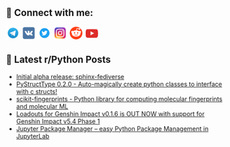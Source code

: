 ## 🔎 Connect with me:
[<img src="https://github.com/bullbesh/bullbesh/blob/main/images/Telegram.png" width="32" height="32" />](https://t.me/bullbesh)
[<img src="https://github.com/bullbesh/bullbesh/blob/main/images/VK.png" width="32" height="32" />](https://vk.com/bullbesh)
[<img src="https://github.com/bullbesh/bullbesh/blob/main/images/Twitter.png" width="32" height="32" />](https://twitter.com/bullbesh1)
[<img src="https://github.com/bullbesh/bullbesh/blob/main/images/Instagram.png" width="32" height="32" />](https://www.instagram.com/bullbesh)
[<img src="https://github.com/bullbesh/bullbesh/blob/main/images/Reddit.png" width="32" height="32" />](https://www.reddit.com/user/bullbesh)
[<img src="https://github.com/bullbesh/bullbesh/blob/main/images/YouTube.png" width="32" height="32" />](https://www.youtube.com/channel/UCtfjRs6uzgq5mfm8S06WTcg)

## 📕 Latest r/Python Posts
<!-- BLOG-POST-LIST:START -->
- [Initial alpha release: sphinx-fediverse](https://www.reddit.com/r/Python/comments/1itgesm/initial_alpha_release_sphinxfediverse/)
- [PyStructType 0.2.0 - Auto-magically create python classes to interface with c structs!](https://www.reddit.com/r/Python/comments/1itbo0s/pystructtype_020_automagically_create_python/)
- [scikit-fingerprints - Python library for computing molecular fingerprints and molecular ML](https://www.reddit.com/r/Python/comments/1itaz7b/scikitfingerprints_python_library_for_computing/)
- [Loadouts for Genshin Impact v0.1.6 is OUT NOW with support for Genshin Impact v5.4 Phase 1](https://www.reddit.com/r/Python/comments/1it8amc/loadouts_for_genshin_impact_v016_is_out_now_with/)
- [Jupyter Package Manager – easy Python Package Management in JupyterLab](https://www.reddit.com/r/Python/comments/1it2bsg/jupyter_package_manager_easy_python_package/)
<!-- BLOG-POST-LIST:END -->
